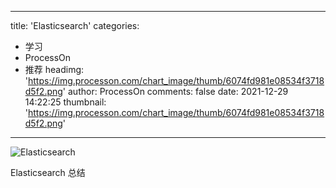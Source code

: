 
---
title: 'Elasticsearch'
categories: 
 - 学习
 - ProcessOn
 - 推荐
headimg: 'https://img.processon.com/chart_image/thumb/6074fd981e08534f3718d5f2.png'
author: ProcessOn
comments: false
date: 2021-12-29 14:22:25
thumbnail: 'https://img.processon.com/chart_image/thumb/6074fd981e08534f3718d5f2.png'
---

<div>   
<img class="thumb" alt="Elasticsearch" src="https://img.processon.com/chart_image/thumb/6074fd981e08534f3718d5f2.png" referrerpolicy="no-referrer">
<p>Elasticsearch 总结</p>  
</div>
            